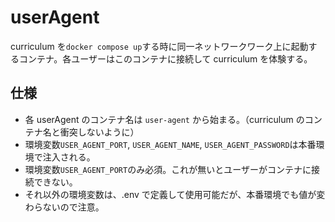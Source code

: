 # userAgent

  curriculum を`docker compose up`する時に同一ネットワークワーク上に起動するコンテナ。各ユーザーはこのコンテナに接続して curriculum を体験する。

## 仕様

- 各 userAgent のコンテナ名は `user-agent` から始まる。（curriculum のコンテナ名と衝突しないように）
- 環境変数`USER_AGENT_PORT`, `USER_AGENT_NAME`, `USER_AGENT_PASSWORD`は本番環境で注入される。
- 環境変数`USER_AGENT_PORT`のみ必須。これが無いとユーザーがコンテナに接続できない。
- それ以外の環境変数は、.env で定義して使用可能だが、本番環境でも値が変わらないので注意。
